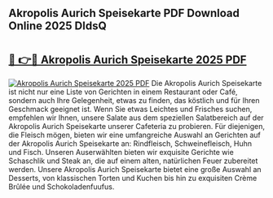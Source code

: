 ## Akropolis Aurich Speisekarte PDF Download Online 2025 DIdsQ

# <h2><a href="http://gcecad.nevu.top/?p=Akropolis+Aurich+Speisekarte">🔗 👉🔴 Akropolis Aurich Speisekarte 2025 PDF</a></h2>

[![Akropolis Aurich Speisekarte 2025 PDF](https://i.imgur.com/dBaPXMq.png)](http://gcecad.nevu.top/?p=Akropolis+Aurich+Speisekarte)
Die Akropolis Aurich Speisekarte ist nicht nur eine Liste von Gerichten in einem Restaurant oder Café, sondern auch Ihre Gelegenheit, etwas zu finden, das köstlich und für Ihren Geschmack geeignet ist. Wenn Sie etwas Leichtes und Frisches suchen, empfehlen wir Ihnen, unsere Salate aus dem speziellen Salatbereich auf der Akropolis Aurich Speisekarte unserer Cafeteria zu probieren. Für diejenigen, die Fleisch mögen, bieten wir eine umfangreiche Auswahl an Gerichten auf der Akropolis Aurich Speisekarte an: Rindfleisch, Schweinefleisch, Huhn und Fisch. Unseren Auserwählten bieten wir exquisite Gerichte wie Schaschlik und Steak an, die auf einem alten, natürlichen Feuer zubereitet werden. Unsere Akropolis Aurich Speisekarte bietet eine große Auswahl an Desserts, von klassischen Torten und Kuchen bis hin zu exquisiten Crème Brûlée und Schokoladenfuufus.
